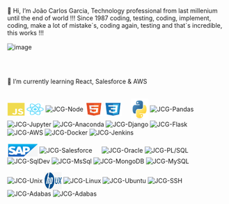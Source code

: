
👋 Hi, I’m João Carlos Garcia, Technology professional from last millenium until the end of world  !!!
Since 1987 coding, testing, coding, implement, coding, make a lot of mistake´s, coding again, testing and that´s incredible, this works !!!

<img align="center" width="200" alt="image" src="https://github.com/Joao-Carlos-Garcia-DEV/Joao-Carlos-Garcia-DEV/assets/161158622/49549a45-bf2e-4bdb-836b-61bb82b7c2b6">

<br></br>

🌱 I’m currently learning React, Salesforce & AWS
 
<div style="display: inline_block" ><br>
  <img align="center" alt="JCG-Js" height="30" width="40" src="https://raw.githubusercontent.com/devicons/devicon/master/icons/javascript/javascript-plain.svg"> 
  <img align="center" alt="JCG-React" height="30" width="40" src="https://raw.githubusercontent.com/devicons/devicon/master/icons/react/react-original.svg">
  <img align="center" alt="JCG-Node" height="70" width="40" src="https://github.com/Joao-Carlos-Garcia-DEV/devicon/blob/master/icons/nodejs/nodejs-original-wordmark.svg">
  <img align="center" alt="JCG-HTML" height="30" width="40" src="https://raw.githubusercontent.com/devicons/devicon/master/icons/html5/html5-original.svg">
  <img align="center" alt="JCG-CSS" height="30" width="40" src="https://raw.githubusercontent.com/devicons/devicon/master/icons/css3/css3-original.svg">
  &emsp;
  <img align="center" alt="JCG-Python" height="50" width="40" src="https://raw.githubusercontent.com/devicons/devicon/master/icons/python/python-original.svg">
  <img align="center" alt="JCG-Pandas" height="50" width="40" src="https://github.com/Joao-Carlos-Garcia-DEV/devicon/blob/master/icons/pandas/pandas-original-wordmark.svg">
  <img align="center" alt="JCG-Jupyter" height="50" width="40" src="https://github.com/Joao-Carlos-Garcia-DEV/devicon/blob/master/icons/jupyter/jupyter-original-wordmark.svg">
  <img align="center" alt="JCG-Anaconda" height="50" width="40" src="https://github.com/Joao-Carlos-Garcia-DEV/devicon/blob/master/icons/anaconda/anaconda-original-wordmark.svg">
  <img align="center" alt="JCG-Django" height="50" width="40" src="https://github.com/Joao-Carlos-Garcia-DEV/devicon/blob/master/icons/django/django-plain-wordmark.svg">
  <img align="center" alt="JCG-Flask" height="50" width="40" src="https://github.com/Joao-Carlos-Garcia-DEV/devicon/blob/master/icons/flask/flask-original-wordmark.svg">
  &emsp;
  <img align="center" alt="JCG-AWS" height="50" width="40" src="https://github.com/Joao-Carlos-Garcia-DEV/devicon/blob/master/icons/amazonwebservices/amazonwebservices-original-wordmark.svg">
  <img align="center" alt="JCG-Docker" height="50" width="40" src="https://github.com/Joao-Carlos-Garcia-DEV/devicon/blob/master/icons/docker/docker-original-wordmark.svg">
  <img align="center" alt="JCG-Jenkins" height="50" width="40" src="https://github.com/Joao-Carlos-Garcia-DEV/devicon/blob/master/icons/jenkins/jenkins-original.svg"> 
  <br></br>
  <img align="center" alt="JCG-SAP" height="30" width="70" src="https://github.com/Joao-Carlos-Garcia-DEV/Joao-Carlos-Garcia-DEV/blob/main/Logo_SAP.png">
  <img align="center" alt="JCG-Salesforce" height="30" width="80" src="https://a.sfdcstatic.com/shared/images/c360-nav/salesforce-with-type-logo.svg">
&emsp;
  <img align="center" alt="JCG-Oracle" height="80" width="80" src="https://github.com/Joao-Carlos-Garcia-DEV/devicon/blob/master/icons/oracle/oracle-original.svg"> 
  <img align="center" alt="JCG-PL/SQL" height="30" width="80" src="https://lh3.googleusercontent.com/-nmDUsmgtNd0/VhlmK6fK-fI/AAAAAAAALnw/Gbfa2mFP0vM/PLSQL%2525202%252520sm.jpg?imgmax=800">
  <img align="center" alt="JCG-SqlDev" height="30" width="40" src="https://github.com/Joao-Carlos-Garcia-DEV/devicon/blob/master/icons/sqldeveloper/sqldeveloper-original.svg">
  <img align="center" alt="JCG-MsSql" height="50" width="80" src="https://github.com/Joao-Carlos-Garcia-DEV/devicon/blob/master/icons/microsoftsqlserver/microsoftsqlserver-original-wordmark.svg">
  <img align="center" alt="JCG-MongoDB" height="50" width="60" src="https://github.com/Joao-Carlos-Garcia-DEV/devicon/blob/master/icons/mongodb/mongodb-plain-wordmark.svg">
  <img align="center" alt="JCG-MySQL" height="50" width="60" src="https://github.com/Joao-Carlos-Garcia-DEV/devicon/blob/master/icons/mysql/mysql-original-wordmark.svg">
  <br></br>
  <img align="center" alt="JCG-Unix" height="40" width="40" src="https://github.com/Joao-Carlos-Garcia-DEV/devicon/blob/master/icons/unix/unix-original.svg">
  <img align="center" alt="JCG-HPUX" height="40" width="40" src="https://github.com/Joao-Carlos-Garcia-DEV/Joao-Carlos-Garcia-DEV/blob/main/hpux.jpg">
  <img align="center" alt="JCG-Linux" height="40" width="40" src="https://github.com/Joao-Carlos-Garcia-DEV/devicon/blob/master/icons/linux/linux-original.svg">
  <img align="center" alt="JCG-Ubuntu" height="40" width="40" src="https://github.com/Joao-Carlos-Garcia-DEV/devicon/blob/master/icons/ubuntu/ubuntu-original-wordmark.svg">
  <img align="center" alt="JCG-SSH" height="40" width="40" src="https://github.com/Joao-Carlos-Garcia-DEV/devicon/blob/master/icons/ssh/ssh-original-wordmark.svg">
  <img align="center" alt="JCG-Adabas" height="30" width="80" src="https://github.com/Joao-Carlos-Garcia-DEV/Joao-Carlos-Garcia-DEV/assets/161158622/b9316bb9-49f4-4098-913c-70e6ab38be55">
  <img align="center" alt="JCG-Adabas" height="30" width="80" src="https://global.discourse-cdn.com/techcommunity/optimized/2X/1/17c315b7066fbc4914e1fb9b203b201d42acef0f_2_1024x369.jpeg">  
  
</div>

<!---
Joao-Carlos-Garcia-DEV/Joao-Carlos-Garcia-DEV is a ✨ special ✨ repository because its `README.md` (this file) appears on your GitHub profile.
You can click the Preview link to take a look at your changes.
--->
